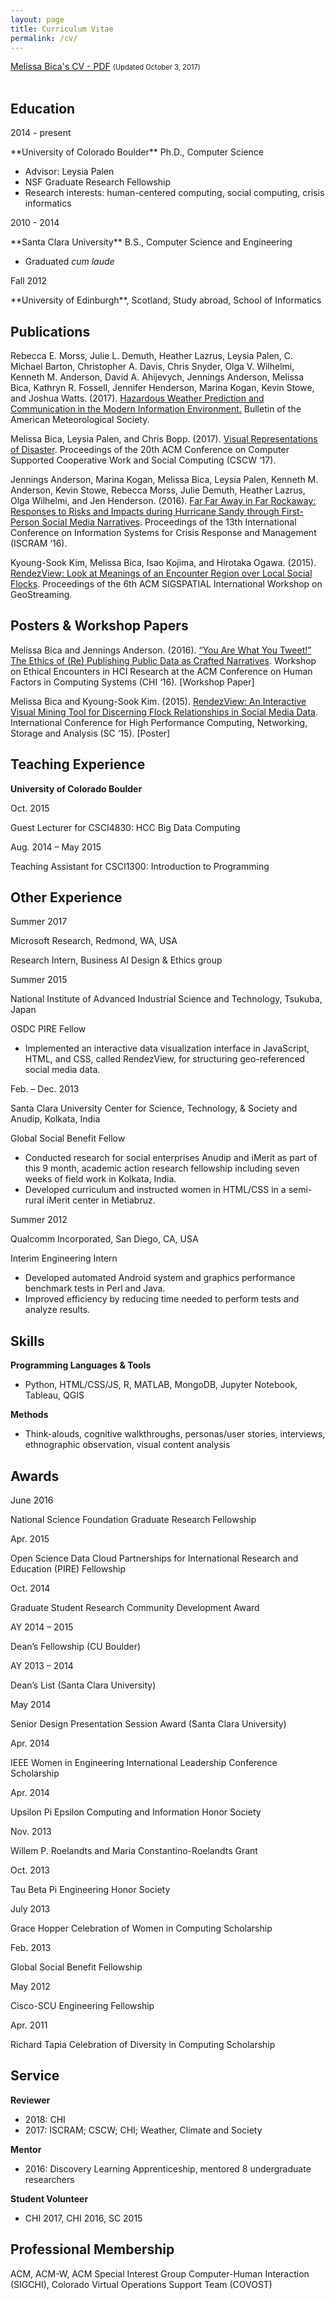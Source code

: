 ```yaml
---
layout: page
title: Curriculum Vitae
permalink: /cv/
---
```


<div><a href="/assets/files/MelissaBicaCV.pdf" target="_blank" style="display:inline;">Melissa Bica's CV - PDF</a>
<p style="font-size: 0.8em;display:inline;">(Updated October 3, 2017)</p>
</div>
<br>



## Education  
<p class="alignright">2014 - present</p>
**University of Colorado Boulder**  Ph.D., Computer Science

* Advisor: Leysia Palen
* NSF Graduate Research Fellowship
* Research interests: human-centered computing, social computing, crisis informatics

<p class="alignright">2010 - 2014</p>
**Santa Clara University**  B.S., Computer Science and Engineering

* Graduated *cum laude*

<p class="alignright">Fall 2012</p>
**University of Edinburgh**, Scotland, Study abroad, School of Informatics



## Publications

<p class="hangingindent">Rebecca E. Morss, Julie L. Demuth, Heather Lazrus, Leysia Palen, C. Michael Barton, Christopher A. Davis, Chris Snyder, Olga V. Wilhelmi, Kenneth M. Anderson, David A. Ahijevych, Jennings Anderson, Melissa Bica, Kathryn R. Fossell, Jennifer Henderson, Marina Kogan, Kevin Stowe, and Joshua Watts. (2017). <a href="http://journals.ametsoc.org/doi/abs/10.1175/BAMS-D-16-0058.1" target="_blank" class="papertitle">Hazardous Weather Prediction and Communication in the Modern Information Environment.</a> <span class="proceedings">Bulletin of the American Meteorological Society.</span></p>

<p class="hangingindent">Melissa Bica, Leysia Palen, and Chris Bopp. (2017). <a href="http://dl.acm.org/authorize?N21352" target="_blank" class="papertitle">Visual Representations of Disaster</a>. <span class="proceedings">Proceedings of the 20th ACM Conference on Computer Supported Cooperative Work and Social Computing </span>(CSCW ‘17).</p>

<p class="hangingindent">Jennings Anderson, Marina Kogan, Melissa Bica, Leysia Palen, Kenneth M. Anderson, Kevin Stowe, Rebecca Morss, Julie Demuth, Heather Lazrus, Olga Wilhelmi, and Jen Henderson. (2016). <a href="http://idl.iscram.org/files/jenningsanderson/2016/1388_JenningsAnderson_etal2016.pdf" target="_blank" class="papertitle"> Far Far Away in Far Rockaway: Responses to Risks and Impacts during Hurricane Sandy through First-Person Social Media Narratives</a>. <span class="proceedings">Proceedings of the 13th International Conference on Information Systems for Crisis Response and Management </span>(ISCRAM ‘16).</p>

<p class="hangingindent">Kyoung-Sook Kim, Melissa Bica, Isao Kojima, and Hirotaka Ogawa. (2015). <a href="http://dl.acm.org/authorize?N12889" target="_blank" class="papertitle">RendezView: Look at Meanings of an Encounter Region over Local Social Flocks</a>. <span class="proceedings">Proceedings of the 6th ACM SIGSPATIAL International Workshop on GeoStreaming.</span></p>



## Posters & Workshop Papers

<p class="hangingindent">Melissa Bica and Jennings Anderson. (2016). <a href="https://ethicalencountershci.files.wordpress.com/2016/03/bica-and-anderson.pdf" target="_blank" class="papertitle">“You Are What You Tweet!” The Ethics of (Re) Publishing Public Data as Crafted Narratives</a>. Workshop on Ethical Encounters in HCI Research at the ACM Conference on Human Factors in Computing Systems (CHI ‘16). [Workshop Paper]</p>

<p class="hangingindent">Melissa Bica and Kyoung-Sook Kim. (2015). <a href="http://sc15.supercomputing.org/sites/all/themes/SC15images/tech_poster/tech_poster_pages/post148.html" target="_blank" class="papertitle"> RendezView: An Interactive Visual Mining Tool for Discerning Flock Relationships in Social Media Data</a>. International Conference for High Performance Computing, Networking, Storage and Analysis (SC ‘15). [Poster]</p>



## Teaching Experience
**University of Colorado Boulder**

<p class="alignright">Oct. 2015</p>
Guest Lecturer for CSCI4830: HCC Big Data Computing  
<p class="alignright">Aug. 2014 – May 2015</p>  
Teaching Assistant for CSCI1300: Introduction to Programming



## Other Experience
<p class="alignright">Summer 2017</p>
<p class="nospace"><span class="bold">Microsoft Research</span>, Redmond, WA, USA </p>
Research Intern, Business AI Design & Ethics group

<p class="alignright">Summer 2015 </p>
<p class="nospace"><span class="bold">National Institute of Advanced Industrial Science and Technology</span>, Tsukuba, Japan </p>
OSDC PIRE Fellow

* Implemented an interactive data visualization interface in JavaScript, HTML, and CSS, called RendezView, for structuring geo-referenced social media data.

<p class="alignright">Feb. – Dec. 2013</p>
<p class="nospace"><span class="bold">Santa Clara University Center for Science, Technology, & Society and Anudip</span>, Kolkata, India </p>
Global Social Benefit Fellow

* Conducted research for social enterprises Anudip and iMerit as part of this 9 month, academic action research fellowship including seven weeks of field work in Kolkata, India.
* Developed curriculum and instructed women in HTML/CSS in a semi-rural iMerit center in Metiabruz.

<p class="alignright">Summer 2012</p>
<p class="nospace"><span class="bold">Qualcomm Incorporated</span>, San Diego, CA, USA </p>
Interim Engineering Intern

* Developed automated Android system and graphics performance benchmark tests in Perl and Java.
* Improved efficiency by reducing time needed to perform tests and analyze results.



## Skills
**Programming Languages & Tools**  

* Python, HTML/CSS/JS, R, MATLAB, MongoDB, Jupyter Notebook, Tableau, QGIS

**Methods**  

* Think-alouds, cognitive walkthroughs, personas/user stories, interviews, ethnographic observation, visual
   content analysis



## Awards
<p class="alignright">June 2016</p>
National Science Foundation Graduate Research Fellowship
<p class="alignright">Apr. 2015</p>
Open Science Data Cloud Partnerships for International Research and Education (PIRE) Fellowship
<p class="alignright">Oct. 2014</p>
Graduate Student Research Community Development Award
<p class="alignright">AY 2014 – 2015</p>
Dean’s Fellowship (CU Boulder)
<p class="alignright">AY 2013 – 2014</p>
Dean’s List (Santa Clara University)
<p class="alignright">May 2014</p>
Senior Design Presentation Session Award (Santa Clara University)
<p class="alignright">Apr. 2014</p>
IEEE Women in Engineering International Leadership Conference Scholarship
<p class="alignright">Apr. 2014</p>
Upsilon Pi Epsilon Computing and Information Honor Society
<p class="alignright">Nov. 2013</p>
Willem P. Roelandts and Maria Constantino-Roelandts Grant
<p class="alignright">Oct. 2013</p>
Tau Beta Pi Engineering Honor Society
<p class="alignright">July 2013</p>
Grace Hopper Celebration of Women in Computing Scholarship
<p class="alignright">Feb. 2013</p>
Global Social Benefit Fellowship
<p class="alignright">May 2012</p>
Cisco-SCU Engineering Fellowship
<p class="alignright">Apr. 2011</p>
Richard Tapia Celebration of Diversity in Computing Scholarship



## Service

**Reviewer**  

* 2018: CHI
* 2017: ISCRAM; CSCW; CHI; Weather, Climate and Society

**Mentor**

* 2016: Discovery Learning Apprenticeship, mentored 8 undergraduate researchers

**Student Volunteer**

* CHI 2017, CHI 2016, SC 2015



## Professional Membership
ACM, ACM-W, ACM Special Interest Group Computer-Human Interaction (SIGCHI), Colorado Virtual Operations Support Team (COVOST)

